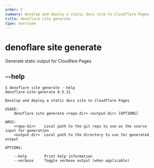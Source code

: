 ```yaml
---
order: 2
summary: Develop and deploy a static docs site to Cloudflare Pages
title: denoflare site generate
type: overview
---
```


# denoflare site generate
Generate static output for Cloudfare Pages

## --help
```
$ denoflare site generate --help
denoflare-site-generate 0.5.11

Develop and deploy a static docs site to Cloudflare Pages

USAGE:
    denoflare site generate <repo-dir> <output-dir> [OPTIONS]

ARGS:
    <repo-dir>    Local path to the git repo to use as the source input for generation
    <output-dir>  Local path to the directory to use for generated output

OPTIONS:
                  
    --help        Print help information
    --verbose     Toggle verbose output (when applicable)
```
